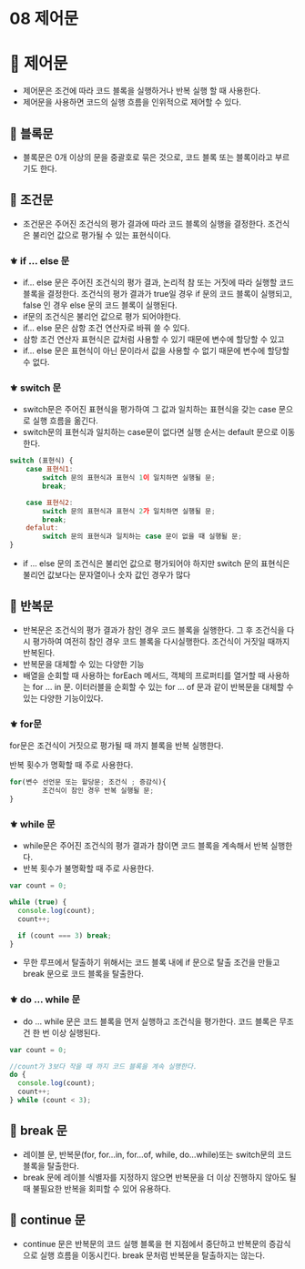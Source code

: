 # 08 제어문

# 🔆 제어문

- 제어문은 조건에 따라 코드 블록을 실행하거나 반복 실행 할 때 사용한다.
- 제어문을 사용하면 코드의 실행 흐름을 인위적으로 제어할 수 있다.

## 🔅 블록문

- 블록문은 0개 이상의 문을 중괄호로 묶은 것으로, 코드 블록 또는 블록이라고 부르기도 한다.

## 🔅 조건문

- 조건문은 주어진 조건식의 평가 결과에 따라 코드 블록의 실행을 결정한다. 조건식은 불리언 값으로 평가될 수 있는 표현식이다.

### ⚜️ if … else 문

- if… else 문은 주어진 조건식의 평가 결과, 논리적 참 또는 거짓에 따라 실행할 코드 블록을 결정한다. 조건식의 평가 결과가 true일 경우 if 문의 코드 블록이 실행되고, false 인 경우 else 문의 코드 블록이 실행된다.
- if문의 조건식은 불리언 값으로 평가 되어야한다.
- if… else 문은 삼항 조건 연산자로 바꿔 쓸 수 있다.
- 삼항 조건 연산자 표현식은 값처럼 사용할 수 있기 때문에 변수에 할당할 수 있고
- if… else 문은 표현식이 아닌 문이라서 값을 사용할 수 없기 때문에 변수에 할당할 수 없다.

### ⚜️ switch 문

- switch문은 주어진 표현식을 평가하여 그 값과 일치하는 표현식을 갖는 case 문으로 실행 흐름을 옮긴다.
- switch문의 표현식과 일치하는 case문이 없다면 실행 순서는 default 문으로 이동한다.

```jsx
switch (표현식) {
	case 표현식1:
		switch 문의 표현식과 표현식 1이 일치하면 실행될 문;
		break;

	case 표현식2:
		switch 문의 표현식과 표현식 2가 일치하면 실행될 문;
		break;
	defalut:
		switch 문의 표현식과 일치하는 case 문이 없을 때 실행될 문;
}

```

- if … else 문의 조건식은 불리언 값으로 평가되어야 하지만 switch 문의 표현식은 불리언 값보다는 문자열이나 숫자 값인 경우가 많다

## 🔅 반복문

- 반복문은 조건식의 평가 결과가 참인 경우 코드 블록을 실행한다. 그 후 조건식을 다시 평가하여 여전히 참인 경우 코드 블록을 다시실행한다. 조건식이 거짓일 때까지 반복된다.
- 반복문을 대체할 수 있는 다양한 기능
- 배열을 순회할 때 사용하는 forEach 메서드, 객체의 프로퍼티를 열거할 때 사용하는 for … in 문. 이터러블을 순회할 수 있는 for … of 문과 같이 반복문을 대체할 수 있는 다양한 기능이있다.

### ⚜️ for문

for문은 조건식이 거짓으로 평가될 때 까지 블록을 반복 실행한다.

반복 횟수가 명확할 때 주로 사용한다.

```jsx
for(변수 선언문 또는 할당문; 조건식 ; 증감식){
		조건식이 참인 경우 반복 실행될 문;
}
```

### ⚜️ while 문

- while문은 주어진 조건식의 평가 결과가 참이면 코드 블록을 계속해서 반복 실행한다.
- 반복 횟수가 불명확할 때 주로 사용한다.

```jsx
var count = 0;

while (true) {
  console.log(count);
  count++;

  if (count === 3) break;
}
```

- 무한 루프에서 탈출하기 위해서는 코드 블록 내에 if 문으로 탈출 조건을 만들고 break 문으로 코드 블록을 탈출한다.

### ⚜️ do … while 문

- do … while 문은 코드 블록을 먼저 실행하고 조건식을 평가한다. 코드 블록은 무조건 한 번 이상 실행된다.

```jsx
var count = 0;

//count가 3보다 작을 때 까지 코드 블록을 계속 실행한다.
do {
  console.log(count);
  count++;
} while (count < 3);
```

## 🔅 break 문

- 레이블 문, 반복문(for, for…in, for…of, while, do…while)또는 switch문의 코드 블록을 탈출한다.
- break 문에 레이블 식별자를 지정하지 않으면 반복문을 더 이상 진행하지 않아도 될 때 불필요한 반복을 회피할 수 있어 유용하다.

## 🔅 continue 문

- continue 문은 반복문의 코드 실행 블록을 현 지점에서 중단하고 반복문의 증감식으로 실행 흐름을 이동시킨다. break 문처럼 반복문을 탈출하지는 않는다.
